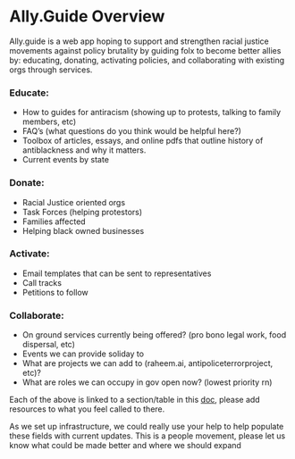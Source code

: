 # Ally.Guide Overview
Ally.guide is a web app hoping to support and strengthen racial justice movements against policy brutality by guiding folx to become better allies  by: educating, donating, activating policies, and collaborating with existing orgs through services. 

### Educate:
- How to guides for antiracism (showing up to protests, talking to family members, etc)
- FAQ’s (what questions do you think would be helpful here?)
- Toolbox of articles, essays, and online pdfs that outline history of antiblackness and why it matters. 
-  Current events by state 

### Donate: 
- Racial Justice oriented orgs 
- Task Forces (helping protestors)
- Families affected 
- Helping black owned businesses 

### Activate:
- Email templates that can be sent to representatives 
- Call tracks 
- Petitions to follow 

### Collaborate:
- On ground services currently being offered? (pro bono legal work, food dispersal, etc)
- Events we can provide soliday to 
- What are projects we can add to (raheem.ai, antipoliceterrorproject, etc)?
- What are roles we can occupy in gov open now? (lowest priority rn)

Each of the above is linked to a section/table in this [doc](https://docs.google.com/document/d/1dZgMP22Hgk6l6hmbzkX4vAjJBUqk_ytio7KJzU2viZk/edit?usp=sharing), please add resources to what you feel called to there. 

As we set up infrastructure, we could really use your help to help populate these fields with current updates. This is a people movement, please let us know what could be made better and where we should expand 
